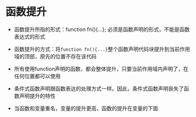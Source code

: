 # 函数提升

- 函数提升所指的形式：function fn(){...}; 必须是函数声明的形式，不能是函数表达式的形式
- 函数提升的方式：将`function fn(){...}`整个函数声明代码块提升到当前作用域的顶部，原先的位置不存在该代码
- 所有使用function声明的函数，都会整体提升，只要当前作用域内声明了，在任何位置都可以使用



- 条件式函数声明跟函数表达的处理方式一样。因此，条件式函数声明丧失了函数声明提升的特性

- 当函数和变量重名，变量的提升更高，函数的提升在变量的下面